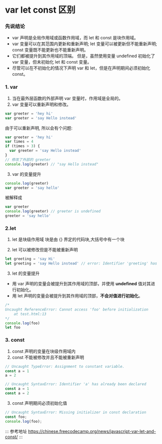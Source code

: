 # var let const 区别

### 先说结论

- var 声明是全局作用域或函数作用域，而 let 和 const 是块作用域。
- var 变量可以在其范围内更新和重新声明; let 变量可以被更新但不能重新声明; const 变量既不能更新也不能重新声明。
- 它们都被提升到其作用域的顶端。 但是，虽然使用变量 undefined 初始化了 var 变量，但未初始化 let 和 const 变量。
- 尽管可以在不初始化的情况下声明 var 和 let，但是在声明期间必须初始化 const。

### 1. var

1. 当在最外层函数的外部声明 var 变量时，作用域是全局的。
2. var 变量可以重新声明和修改。

```js
var greeter = 'hey hi'
var greeter = 'say Hello instead'
```

由于可以重新声明, 所以会有个问题:

```js
var greeter = 'hey hi'
var times = 4
if (times > 3) {
  var greeter = 'say Hello instead'
}
// 修改了外部的 greeter
console.log(greeter) // "say Hello instead"
```

3. var 的变量提升

```js
console.log(greeter)
var greeter = 'say hello'
```

被解释成

```js
var greeter
console.log(greeter) // greeter is undefined
greeter = 'say hello'
```

### 2.let

1. let 是块级作用域
   块是由 {} 界定的代码块,大括号中有一个块

2. let 可以被修改但是不能被重新声明

```js
let greeting = 'say Hi'
let greeting = 'say Hello instead' // error: Identifier 'greeting' has already been declared
```

3. let 的变量提升

- 用 var 声明的变量会被提升到其作用域的顶部，并使用 **undefined** 值对其进行初始化。
- 用 let 声明的变量会被提升到其作用域的顶部，**不会对值进行初始化**。

```js
/*
Uncaught ReferenceError: Cannot access 'foo' before initialization
    at test.html:13
*/
console.log(foo)
let foo
```

### 3. const

1. const 声明的变量在块级作用域内
2. const 不能被修改并且不能被重新声明

```js
// Uncaught TypeError: Assignment to constant variable.
const a = 1
a = 2
```

```js
// Uncaught SyntaxError: Identifier 'a' has already been declared
const a = 1
const a = 2
```

3. const 声明期间必须初始化值

```js
// Uncaught SyntaxError: Missing initializer in const declaration
const foo;
console.log(foo);
```

::: 参考地址
https://chinese.freecodecamp.org/news/javascript-var-let-and-const/
:::
